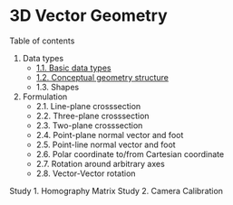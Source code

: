 # 3D Vector Geometry
Table of contents
1. Data types
    * [1.1. Basic data types](03Math_3DGeometry.d/BasicDataTypes.md)
    * [1.2. Conceptual geometry structure](03Math_3DGeometry.d/ConceptualStructure.md)
    * 1.3. Shapes
2. Formulation
    * 2.1. Line-plane crosssection
    * 2.2. Three-plane crosssection
    * 2.3. Two-plane crosssection
    * 2.4. Point-plane normal vector and foot
    * 2.5. Point-line normal vector and foot
    * 2.6. Polar coordinate to/from Cartesian coordinate
    * 2.7. Rotation around arbitrary axes
    * 2.8. Vector-Vector rotation

Study 1. Homography Matrix
Study 2. Camera Calibration
